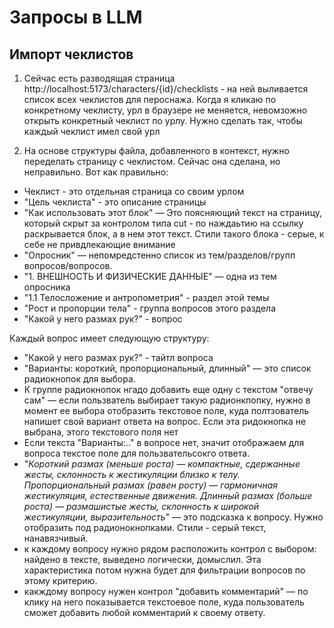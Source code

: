 # Запросы в LLM

## Импорт чеклистов

1. Сейчас есть разводящая страница http://localhost:5173/characters/{id}/checklists - на ней выливается список всех чеклистов для пероснажа. Когда я кликаю по конкретному чеклисту, урл в браузере не меняется, невомзожно открыть конкретный чеклист по урлу. Нужно сделать так, чтобы каждый чеклист имел свой урл

2. На основе структуры файла, добавленного в контекст, нужно переделать страницу с чеклистом. Сейчас она сделана, но неправильно. Вот как правильно:

- Чеклист - это отдельная страница со своим урлом
- "Цель чеклиста" - это описание страницы
- "Как использовать этот блок" — Это поясняющий текст на страницу, который скрыт за контролом типа cut - по наждаьтию на ссылку раскрывается блок, а в нем этот текст. Стили такого блока - серые, к себе не привдлекающие внимание
- "Опросник" — непомредстенно список из тем/разделов/групп вопросов/вопросов.
- "1. ВНЕШНОСТЬ И ФИЗИЧЕСКИЕ ДАННЫЕ" — одна из тем опросника
- "1.1 Телосложение и антропометрия" - раздел этой темы
- "Рост и пропорции тела" - группа вопросов этого раздела
- "Какой у него размах рук?" - вопрос

Каждый вопрос имеет следующую структуру:
- "Какой у него размах рук?" - тайтл вопроса
- "Варианты: короткий, пропорциональный, длинный" — это список радиокнопок для выбора. 
- К группе радиокнопок нгадо добавить еще одну с текстом "отвечу сам" — если пользватель выбирает такую радионкпопку, нужно в момент ее выбора отобразить текстовое поле, куда полтзователь напишет свой вариант ответа на вопрос. Если эта ридокнопка не выбрана, этого текстового поля нет
- Если текста "Варианты:.." в вопросе нет, значит отображаем для вопроса текстое поле для пользвательсокго ответа.
- "*Короткий размах (меньше роста) — компактные, сдержанные жесты, склонность к жестикуляции близко к телу. Пропорциональный размах (равен росту) — гармоничная жестикуляция, естественные движения. Длинный размах (больше роста) — размашистые жесты, склонность к широкой жестикуляции, выразительность*" — это подсказка к вопросу. Нужно отобразить под радионокнопками. Стили - серый текст, нанавязчивый.
- к каждому вопросу нужно рядом расположить контрол с выбором: найдено в тексте, выведено логически, домыслил. Эта характеристика потом нужна будет для фильтрации вопросов по этому критерию.
-  какждому вопросу нужен контрол "добавить комментарий" — по клику на него показывается текстоевое поле, куда пользователь сможет добавить любой комментарий к своему ответу.
